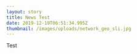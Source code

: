 ```yaml
---
layout: story
title: News Test
date: 2019-12-19T06:51:34.995Z
thumbnail: /images/uploads/network_geo_sli.jpg
---
```

Test
